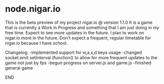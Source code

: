 # node.nigar.io
This is the beta preview of my project nigar.io @ version 1.1.0
It is a game that is currently a Work in Progress and something that I am just doing in my free time.
Expect to see more updates in the future. I plan to work on nigar.io more in the future.
Don't expect a frequent, regular timetable for nigar.io because I have school.

Changelog:
 -implemented support for w,a,s,d keys usage
 -changed socket.emit setInterval (function() to allow for more frequent updates to the game not just by fps
 -begun progress on server.js and game.js
 -finished general game
 
END
